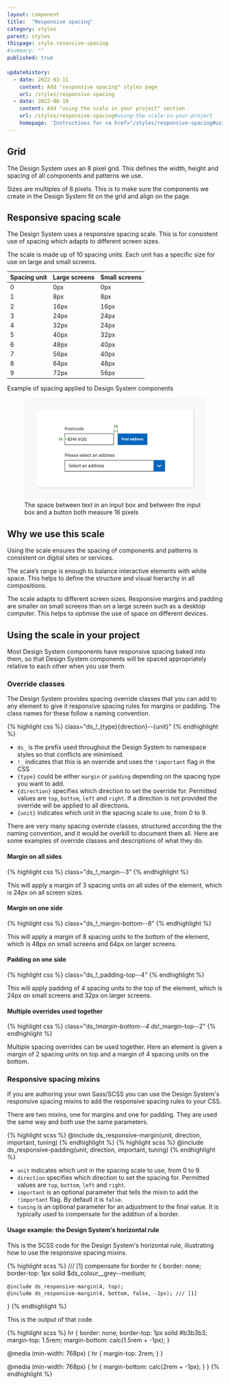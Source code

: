 ```yaml
---
layout: component
title:  "Responsive spacing"
category: styles
parent: styles
thispage: style.resonsive-spacing
#summary: ""
published: true

updatehistory:
  - date: 2022-03-11
    content: Add "responsive spacing" styles page
    url: /styles/responsive-spacing
  - date: 2022-08-19
    content: Add "using the scale in your project" section
    url: /styles/responsive-spacing#using-the-scale-in-your-project
    homepage: 'Instructions for <a href="/styles/responsive-spacing#using-the-scale-in-your-project">how to use the responsive spacing scale</a>, including new CSS classes and SCSS mixins'
---
```


## Grid

The Design System uses an 8 pixel grid. This defines the width, height and spacing of all components and patterns we use.

Sizes are multiples of 8 pixels. This is to make sure the components we create in the Design System fit on the grid and align on the page.

## Responsive spacing scale

The Design System uses a responsive spacing scale. This is for consistent use of spacing which adapts to different screen sizes.

The scale is made up of 10 spacing units. Each unit has a specific size for use on large and small screens.


<table class="ds_table">
  <thead>
    <tr>
      <th>Spacing unit</th>
      <th>Large screens</th>
      <th>Small screens</th>
    </tr>
  </thead>
  <tbody>
    <tr>
      <td>0</td>
      <td>0px</td>
      <td>0px</td>
    </tr>
    <tr>
      <td>1</td>
      <td>8px</td>
      <td>8px</td>
    </tr>
    <tr>
      <td>2</td>
      <td>16px</td>
      <td>16px</td>
    </tr>
    <tr>
      <td>3</td>
      <td>24px</td>
      <td>24px</td>
    </tr>
    <tr>
      <td>4</td>
      <td>32px</td>
      <td>24px</td>
    </tr>
    <tr>
      <td>5</td>
      <td>40px</td>
      <td>32px</td>
    </tr>
    <tr>
      <td>6</td>
      <td>48px</td>
      <td>40px</td>
    </tr>
    <tr>
      <td>7</td>
      <td>56px</td>
      <td>40px</td>
    </tr>
    <tr>
      <td>8</td>
      <td>64px</td>
      <td>48px</td>
    </tr>
    <tr>
      <td>9</td>
      <td>72px</td>
      <td>56px</td>
    </tr>
  </tbody>
</table>

Example of spacing applied to Design System components

<figure class="example__content">
<img alt="A text input with overlaid measurements showing padding inside the text input and space between the text input and an adjacent button" src="/assets/images/spacing-infographic-2.png" loading="lazy">
<figcaption>The space between text in an input box and between the input box and a button both measure 16 pixels</figcaption>
</figure>

## Why we use this scale

Using the scale ensures the spacing of components and patterns is consistent on digital sites or services.

The scale’s range is enough to balance interactive elements with white space. This helps to define the structure and visual hierarchy in all compositions.

The scale adapts to different screen sizes. Responsive margins and padding are smaller on small screens than on a large screen such as a desktop computer. This helps to optimise the use of space on different devices.

## Using the scale in your project

Most Design System components have responsive spacing baked into them, so that Design System components will be spaced appropriately relative to each other when you use them.

### Override classes

The Design System provides spacing override classes that you can add to any element to give it responsive spacing rules for margins or padding. The class names for these follow a naming convention.

{% highlight css %}
class="ds_!_{type}{direction}--{unit}"
{% endhighlight %}

* `ds_` is the prefix used throughout the Design System to namespace styles so that conflicts are minimised.
* `!_` indicates that this is an override and uses the `!important` flag in the CSS
* `{type}` could be either `margin` or `padding` depending on the spacing type you want to add.
* `{direction}` specifies which direction to set the override for. Permitted values are `top`, `bottom`, `left` and `right`. If a direction is not provided the override will be applied to all directions.
* `{unit}` indicates which unit in the spacing scale to use, from 0 to 9.

There are very many spacing override classes, structured according the the naming convention, and it would be overkill to document them all. Here are some examples of override classes and descriptions of what they do.

#### Margin on all sides

{% highlight css %}
class="ds_!_margin--3"
{% endhighlight %}

This will apply a margin of 3 spacing units on all sides of the element, which is 24px on all screen sizes.

#### Margin on one side

{% highlight css %}
class="ds_!_margin-bottom--8"
{% endhighlight %}

This will apply a margin of 8 spacing units to the bottom of the element, which is 48px on small screens and 64px on larger screens.

#### Padding on one side

{% highlight css %}
class="ds_!_padding-top--4"
{% endhighlight %}

This will apply padding of 4 spacing units to the top of the element, which is 24px on small screens and 32px on larger screens.

#### Multiple overrides used together

{% highlight css %}
class="ds_!_margin-bottom--4  ds_!_margin-top--2"
{% endhighlight %}

Multiple spacing overrides can be used together. Here an element is given a margin of 2 spacing units on top and a margin of 4 spacing units on the bottom.

### Responsive spacing mixins

If you are authoring your own Sass/SCSS you can use the Design System's responsive spacing mixins to add the responsive spacing rules to your CSS.

There are two mixins, one for margins and one for padding. They are used the same way and both use the same parameters.

{% highlight scss %}
@include ds_responsive-margin(unit, direction, important, tuning)
{% endhighlight %}
{% highlight scss %}
@include ds_responsive-padding(unit, direction, important, tuning)
{% endhighlight %}

* `unit` indicates which unit in the spacing scale to use, from 0 to 9.
* `direction` specifies which direction to set the spacing for. Permitted values are `top`, `bottom`, `left` and `right`.
* `important` is an optional parameter that tells the mixin to add the `!important` flag. By default it is `false`.
* `tuning` is an optional parameter for an adjustment to the final value. It is typically used to compensate for the addition of a border.

#### Usage example: the Design System's horizontal rule

This is the SCSS code for the Design System's horizontal rule, illustrating how to use the responsive spacing mixins.

{% highlight scss %}
/// [1] compensate for border
hr {
    border: none;
    border-top: 1px solid $ds_colour__grey--medium;

    @include ds_responsive-margin(4, top);
    @include ds_responsive-margin(4, bottom, false, -1px); /// [1]
}
{% endhighlight %}

This is the output of that code.

{% highlight scss %}
hr {
  border: none;
  border-top: 1px solid #b3b3b3;
  margin-top: 1.5rem;
  margin-bottom: calc(1.5rem + -1px);
}

@media (min-width: 768px) {
  hr {
    margin-top: 2rem;
  }
}

@media (min-width: 768px) {
  hr {
    margin-bottom: calc(2rem + -1px);
  }
}
{% endhighlight %}
